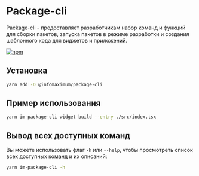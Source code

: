 # Package-cli

Package-cli - предоставляет разработчикам набор команд и функций для сборки пакетов, запуска пакетов в режиме разработки и создания шаблонного кода для виджетов и приложений.

<a href="https://www.npmjs.com/package/@infomaximum/package-cli">
    <img alt="npm" src="https://img.shields.io/npm/v/@infomaximum/package-cli?style=for-the-badge">
</a>

## Установка

```bash
yarn add -D @infomaximum/package-cli
```

## Пример использования

```bash
yarn im-package-cli widget build --entry ./src/index.tsx
```

## Вывод всех доступных команд

Вы можете использовать флаг `-h` или `--help`, чтобы просмотреть список всех доступных команд и их описаний:

```bash
yarn im-package-cli -h
```
